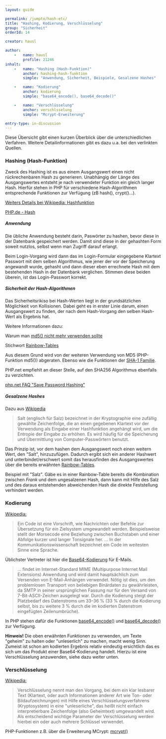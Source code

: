 ```yaml
---
layout: guide

permalink: /jumpto/hash-etc/
title: "Hashing, Kodierung, Verschlüsselung"
group: "Sicherheit"
orderId: 14

creator: hausl

author:
    -   name: hausl
        profile: 21246
inhalt:
    -   name: "Hashing (Hash-Funktion)"
        anchor: hashing-hash-funktion
        simple: "Anwendung, Sicherheit, Beispiele, Gesalzene Hashes"

    -   name: "Kodierung"
        anchor: kodierung
        simple: "base64_encode(), base64_decode()"

    -   name: "Verschlüsselung"
        anchor: verschlsselung
        simple: "Mcrypt-Erweiterung"

entry-type: in-discussion
---
```



Diese Übersicht gibt einen kurzen Überblick über die unterschiedlichen Verfahren. Weitere Detailinformationen gibt es dazu u.a. bei den verlinkten Quellen.


### Hashing (Hash-Funktion)

Zweck des Hashing ist es aus einem Ausgangswert einen nicht rückrechenbaren Hash zu generieren. Unabhängig der Länge des Ausgangswertes entsteht je nach verwendeter Funktion ein gleich langer Hash. Hierfür stehen in PHP für verschiedene Hash-Algorithmen entsprechende Funktionen zur Verfügung (zB hash(), crypt()...). 

[Weiters Details bei Wikipedia: Hashfunktion](http://de.wikipedia.org/wiki/Hashfunktion)

[PHP.de - Hash](http://php.net/manual/de/book.hash.php)


##### Anwendung

Die übliche Anwendung besteht darin, Paswörter zu hashen, bevor diese in der Datenbank gespeichert werden. Damit sind diese in der gehashten Form soweit nutzlos, selbst wenn man Zugriff darauf erlangt.

Beim Login-Vorgang wird dann das im Login-Formular eingegebene Klartext Passwort mit dem selben Algorithmus, wie jener der vor der Speicherung angewandt wurde, gehasht und dann dieser eben errechnete Hash mit dem bestehenden Hash in der Datenbank verglichen. Stimmen diese beiden überein, ist das Login-Passwort korrekt.


##### Sicherheit der Hash-Algorithmen

Das Sicherheitsrikiso bei Hash-Werten liegt in der grundsätzlichen Möglichkeit von Kollisionen. Dabei geht es in erster Linie darum, einen Ausgangswert zu finden, der nach dem Hash-Vorgang den selben Hash-Wert als Ergebnis hat.

Weitere Informationen dazu:

Warum man [md5() nicht mehr verwenden sollte](http://de.wikipedia.org/wiki/Message-Digest_Algorithm_5#Kollisionsresistenz)

Stichwort [Rainbow-Tables](http://de.wikipedia.org/wiki/Rainbow_Table) 

Aus diesem Grund wird von der weiteren Verwendung von MD5 (PHP-Funktion md5()) abgeraten. Ebenso wie  die Funktionen der [SHA-1 Familie](http://de.wikipedia.org/wiki/Secure_Hash_Algorithm#SHA-1).

PHP.net empfiehlt an dieser Stelle, auf den SHA256 Algorithmus ebenfalls zu verzichten.

[php.net FAQ "Save Password Hashing"](http://php.net/manual/de/faq.passwords.php)


##### Gesalzene Hashes

Dazu aus [Wikipedia](http://de.wikipedia.org/wiki/Salt_(Kryptologie))

> Salt (englisch für Salz) bezeichnet in der Kryptographie eine zufällig gewählte Zeichenfolge, die an einen gegebenen Klartext vor der Verwendung als Eingabe einer Hashfunktion angehängt wird, um die Entropie der Eingabe zu erhöhen. Es wird häufig für die Speicherung und Übermittlung von Computer-Passwörtern benutzt.

Das Prinzip ist, vor dem hashen dem Ausgangswert noch einen weitern Wert, den "Salt", hinzuzufügen. Dadurch ergibt sich ein anderer Hashwert und unterbindet/erschwert somit das herausfinden des Ausgangswertes über die bereits erwähnten [Rainbow-Tables](http://de.wikipedia.org/wiki/Rainbow_Table).


Beispiel mit "Salz". Gäbe es in einer Rainbow-Table bereits die Kombination zwischen *Frank* und dem ungesalzenen Hash, dann kann mit Hilfe des Salz und des daraus entstehenden abweichenden Hash die direkte Feststellung verhindert werden.



### Kodierung

[Wikipedia:](http://de.wikipedia.org/wiki/Code)

> Ein Code ist eine Vorschrift, wie Nachrichten oder Befehle zur Übersetzung für ein Zielsystem umgewandelt werden. Beispielsweise stellt der Morsecode eine Beziehung zwischen Buchstaben und einer Abfolge kurzer und langer Tonsignale her. ... In der Kommunikationswissenschaft bezeichnet ein Code im weitesten Sinne eine Sprache.


Üblichster Vertreter ist hier die [Base64-Kodierung](http://de.wikipedia.org/wiki/Base64) für  E-Mails. 

> ... findet im Internet-Standard MIME (Multipurpose Internet Mail Extensions) Anwendung und wird damit hauptsächlich zum Versenden von E-Mail-Anhängen verwendet. Nötig ist dies, um den problemlosen Transport von beliebigen Binärdaten zu gewährleisten, da SMTP in seiner ursprünglichen Fassung nur für den Versand von 7-Bit-ASCII-Zeichen ausgelegt war. Durch die Kodierung steigt der Platzbedarf des Datenstroms um 33–36 % (33 % durch die Kodierung selbst, bis zu weitere 3 % durch die im kodierten Datenstrom eingefügten Zeilenumbrüche).


In PHP stehen dafür die Funktionen [base64_encode()](http://php.net/manual/de/function.base64-encode.php) und [base64_decode()](http://php.net/manual/de/function.base64-decode.php) zur Verfügung.


<div class="alert alert-info"><strong>Hinweis!</strong> Die oben erwähnten Funktionen zu verwenden, um Texte "geheim" zu halten oder "unleserlich" zu machen, macht wenig Sinn. Zumeist ist schon am kodierten Ergebnis relativ eindeutig ersichtlich das es sich um das Produkt einer Base64-Kodierung handelt. Hierzu ist eine Verschlüsselung anzuwenden, siehe dazu weiter unten.</div>


### Verschlüsselung

[Wikipedia:](http://de.wikipedia.org/wiki/Verschl%C3%BCsselung)

> Verschlüsselung nennt man den Vorgang, bei dem ein klar lesbarer Text (Klartext, oder auch Informationen anderer Art wie Ton- oder Bildaufzeichnungen) mit Hilfe eines Verschlüsselungsverfahrens (Kryptosystem) in eine "unleserliche", das heißt nicht einfach interpretierbare Zeichenfolge (also Geheimtext) umgewandelt wird. Als entscheidend wichtige Parameter der Verschlüsselung werden hierbei ein oder auch mehrere Schlüssel verwendet.


PHP-Funktionen z.B. über die Erweiterung MCrypt: 
[mcrypt()](http://php.net/manual/de/book.mcrypt.php)

